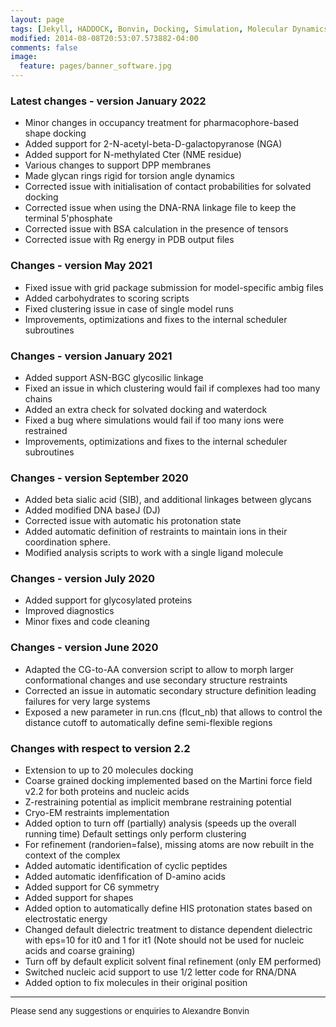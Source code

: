 ```yaml
---
layout: page
tags: [Jekyll, HADDOCK, Bonvin, Docking, Simulation, Molecular Dynamics, Structural Biology, Computational Biology, Modelling, Protein Structure]
modified: 2014-08-08T20:53:07.573882-04:00
comments: false
image:
  feature: pages/banner_software.jpg
---
```

### Latest changes - version January 2022
- Minor changes in occupancy treatment for pharmacophore-based shape docking
- Added support for 2-N-acetyl-beta-D-galactopyranose (NGA)
- Added support for N-methylated Cter (NME residue)
- Various changes to support DPP membranes
- Made glycan rings rigid for torsion angle dynamics
- Corrected issue with initialisation of contact probabilities for solvated docking
- Corrected issue when using the DNA-RNA linkage file to keep the terminal 5'phosphate
- Corrected issue with BSA calculation in the presence of tensors
- Corrected issue with Rg energy in PDB output files


### Changes - version May 2021

- Fixed issue with grid package submission for model-specific ambig files
- Added carbohydrates to scoring scripts
- Fixed clustering issue in case of single model runs
- Improvements, optimizations and fixes to the internal scheduler subroutines


### Changes - version January 2021

- Added support ASN-BGC glycosilic linkage
- Fixed an issue in which clustering would fail if complexes had too many chains
- Added an extra check for solvated docking and waterdock
- Fixed a bug where simulations would fail if too many ions were restrained
- Improvements, optimizations and fixes to the internal scheduler subroutines


### Changes - version September 2020

- Added beta sialic acid (SIB), and additional linkages between glycans
- Added modified DNA baseJ (DJ)
- Corrected issue with automatic his protonation state
- Added automatic definition of restraints to maintain ions in their coordination sphere.
- Modified analysis scripts to work with a single ligand molecule


### Changes - version July 2020

- Added support for glycosylated proteins
- Improved diagnostics
- Minor fixes and code cleaning
 

### Changes - version June 2020

- Adapted the CG-to-AA conversion script to allow to morph larger conformational changes
  and use secondary structure restraints
- Corrected an issue in automatic secondary structure definition leading failures for very large systems
- Exposed a new parameter in run.cns (flcut_nb) that allows to control the distance cutoff to automatically
  define semi-flexible regions


	
### Changes with respect to version 2.2

- Extension to up to 20 molecules docking
- Coarse grained docking implemented based on the Martini force field v2.2
  for both proteins and nucleic acids
- Z-restraining potential as implicit membrane restraining potential
- Cryo-EM restraints implementation
- Added option to turn off (partially) analysis (speeds up the overall running time)
  Default settings only perform clustering
- For refinement (randorien=false), missing atoms are now rebuilt in the context of the complex
- Added automatic identification of cyclic peptides
- Added automatic idenfification of D-amino acids
- Added support for C6 symmetry
- Added support for shapes
- Added option to automatically define HIS protonation states based on electrostatic energy
- Changed default dielectric treatment to distance dependent dielectric with eps=10 for it0 and 1 for it1
  (Note should not be used for nucleic acids and coarse graining)
- Turn off by default explicit solvent final refinement (only EM performed)
- Switched nucleic acid support to use 1/2 letter code for RNA/DNA
- Added option to fix molecules in their original position


* * *

<font size="-1">Please send any suggestions or enquiries to Alexandre Bonvin</font>
